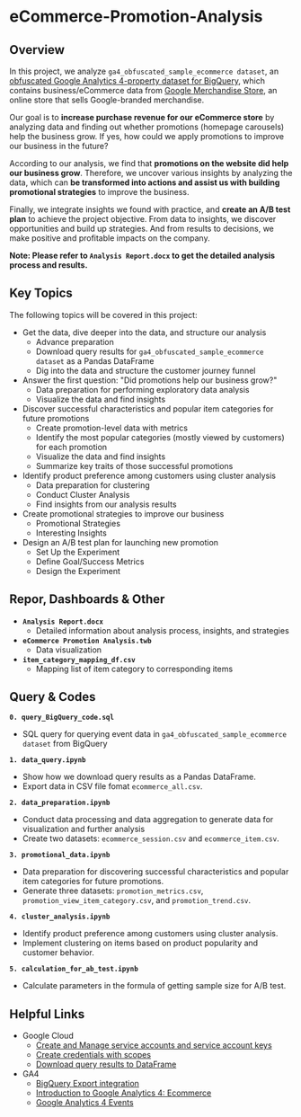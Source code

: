 # eCommerce-Promotion-Analysis


## Overview

In this project, we analyze `ga4_obfuscated_sample_ecommerce dataset`, an [obfuscated Google Analytics 4-property dataset for BigQuery](https://developers.google.com/analytics/bigquery/web-ecommerce-demo-dataset), which contains business/eCommerce data from [Google Merchandise Store](https://www.googlemerchandisestore.com/), an online store that sells Google-branded merchandise.

Our goal is to **increase purchase revenue for our eCommerce store** by analyzing data and finding out whether promotions (homepage carousels) help the business grow. If yes, how could we apply promotions to improve our business in the future?

According to our analysis, we find that **promotions on the website did help our business grow**. Therefore, we uncover various insights by analyzing the data, which can **be transformed into actions and assist us with building promotional strategies** to improve the business. 

Finally, we integrate insights we found with practice, and **create an A/B test plan** to achieve the project objective.  From data to insights, we discover opportunities and build up strategies. And from results to decisions, we make positive and profitable impacts on the company.

**Note: Please refer to `Analysis Report.docx` to get the detailed analysis process and results.**


## Key Topics

The following topics will be covered in this project:
* Get the data, dive deeper into the data, and structure our analysis
  * Advance preparation
  * Download query results for `ga4_obfuscated_sample_ecommerce dataset` as a Pandas DataFrame
  * Dig into the data and structure the customer journey funnel
* Answer the first question: "Did promotions help our business grow?"
  * Data preparation for performing exploratory data analysis 
  * Visualize the data and find insights
* Discover successful characteristics and popular item categories for future promotions
  * Create promotion-level data with metrics 
  * Identify the most popular categories (mostly viewed by customers) for each promotion
  * Visualize the data and find insights
  * Summarize key traits of those successful promotions
* Identify product preference among customers using cluster analysis
  * Data preparation for clustering
  * Conduct Cluster Analysis
  * Find insights from our analysis results
* Create promotional strategies to improve our business
  * Promotional Strategies
  * Interesting Insights
* Design an A/B test plan for launching new promotion
  * Set Up the Experiment
  * Define Goal/Success Metrics
  * Design the Experiment


## Repor, Dashboards & Other

* **`Analysis Report.docx`**
  * Detailed information about analysis process, insights, and strategies
* **`eCommerce Promotion Analysis.twb`**
  * Data visualization
* **`item_category_mapping_df.csv`**
  * Mapping list of item category to corresponding items

## Query & Codes

**`0. query_BigQuery_code.sql`**
  * SQL query for querying event data in `ga4_obfuscated_sample_ecommerce dataset` from BigQuery

**`1. data_query.ipynb`**
  * Show how we download query results as a Pandas DataFrame.
  * Export data in CSV file fomat `ecommerce_all.csv`.

**`2. data_preparation.ipynb`**
  * Conduct data processing and data aggregation to generate data for visualization and further analysis
  * Create two datasets: `ecommerce_session.csv` and `ecommerce_item.csv`.

**`3. promotional_data.ipynb`**
  * Data preparation for discovering successful characteristics and popular item categories for future promotions.
  * Generate three datasets: `promotion_metrics.csv`, `promotion_view_item_category.csv`, and `promotion_trend.csv`.

**`4. cluster_analysis.ipynb`**
  * Identify product preference among customers using cluster analysis.
  * Implement clustering on items based on product popularity and customer behavior.

**`5. calculation_for_ab_test.ipynb`**
  * Calculate parameters in the formula of getting sample size for A/B test.


## Helpful Links

* Google Cloud
  * [Create and Manage service accounts and service account keys](https://cloud.google.com/iam/docs/creating-managing-service-accounts)
  * [Create credentials with scopes](https://cloud.google.com/bigquery/docs/samples/bigquery-auth-drive-scope)
  * [Download query results to DataFrame](https://cloud.google.com/bigquery/docs/samples/bigquery-query-results-dataframe)
* GA4
  * [BigQuery Export integration](https://support.google.com/analytics/topic/9359001?hl=en&ref_topic=9306488)
  * [Introduction to Google Analytics 4: Ecommerce](https://developers.google.com/analytics/devguides/collection/ga4/ecommerce)
  * [Google Analytics 4 Events](https://developers.google.com/analytics/devguides/collection/ga4/reference/events)
